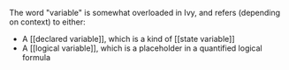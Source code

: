 The word "variable" is somewhat overloaded in Ivy, and refers (depending on context) to either:
  - A [[declared variable]], which is a kind of [[state variable]]
  - A [[logical variable]], which is a placeholder in a quantified logical formula